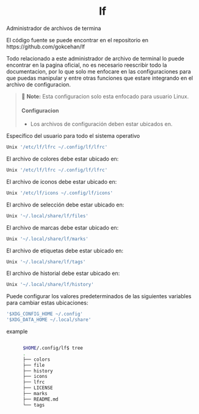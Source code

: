 #  <center>lf </center>
<p>Administrador de archivos de termina</p>
<p>El código fuente se puede encontrar en el repositorio en https://github.com/gokcehan/lf</p>

<P> Todo relacionado a este administrador de archivo de terminal lo puede encontrar en la pagina oficial, no es necesario reescribir todo la documentacion, por lo que solo me enfocare en las configuraciones para que puedas manipular y entre otras funciones que estare integrando en el archivo de configuracion.</P>

> :memo: **Note:** Esta configuracion solo esta enfocado para usuario Linux.
> #### Configuracion 
>
> - Los archivos de configuración deben estar ubicados en.      
      
Específico del usuario para todo el sistema operativo

 ```bash
 Unix '/etc/lf/lfrc ~/.config/lf/lfrc'
 ```
El archivo de colores debe estar ubicado en:
```bash
Unix '/etc/lf/lfrc ~/.config/lf/lfrc'
```
El archivo de iconos debe estar ubicado en:
```bash
Unix '/etc/lf/icons ~/.config/lf/icons'
```
El archivo de selección debe estar ubicado en:
```bash
Unix '~/.local/share/lf/files'
```
El archivo de marcas debe estar ubicado en:
```bash
Unix '~/.local/share/lf/marks'
```
El archivo de etiquetas debe estar ubicado en:
```bash
Unix '~/.local/share/lf/tags'
```

 El archivo de historial debe estar ubicado en:
```bash
Unix '~/.local/share/lf/history' 
```
Puede configurar los valores predeterminados de las siguientes variables para cambiar estas ubicaciones:
```bash
'$XDG_CONFIG_HOME ~/.config'
'$XDG_DATA_HOME ~/.local/share'
```
example
```zsh

      $HOME/.config/lf$ tree
      .
      ├── colors
      ├── file
      ├── history
      ├── icons
      ├── lfrc
      ├── LICENSE
      ├── marks
      ├── README.md
      └── tags
```